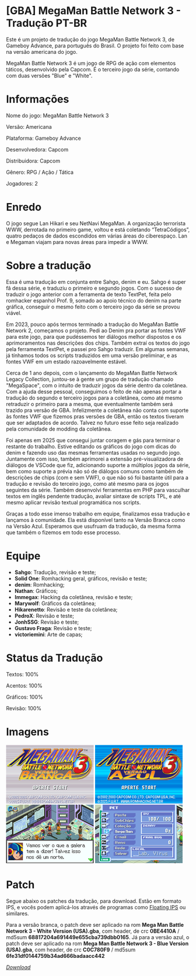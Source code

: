 # [GBA] MegaMan Battle Network 3 - Tradução PT-BR

Este é um projeto de tradução do jogo MegaMan Battle Network 3, de Gameboy Advance, para português do Brasil. O projeto foi feito com base na versão americana do jogo.

MegaMan Battle Network 3 é um jogo de RPG de ação com elementos táticos, desenvolvido pela Capcom. É o terceiro jogo da série, contando com duas versões "Blue" e "White".

# Informações

Nome do jogo: MegaMan Battle Network 3

Versão: Americana

Plataforma: Gameboy Advance

Desenvolvedora: Capcom

Distribuidora: Capcom

Gênero: RPG / Ação / Tática

Jogadores: 2

# Enredo

O jogo segue Lan Hikari e seu NetNavi MegaMan. A organização terrorista WWW, derrotada no primeiro game, voltou e está coletando “TetraCódigos”, quatro pedaços de dados escondidos em várias áreas do ciberespaço. Lan e Megaman viajam para novas áreas para impedir a WWW.

# Sobre a tradução

Essa é uma tradução em conjunta entre Sahgo, denim e eu. Sahgo é super fã dessa série, e traduziu o primeiro e segundo jogos. Com o sucesso de traduzir o jogo anterior com a ferramenta de texto TextPet, feita pelo romhacker espanhol Prof. 9, somado ao apoio técnico do denim na parte gráfica, conseguir o mesmo feito com o terceiro jogo da série se provou viável.

Em 2023, pouco após termos terminado a tradução do MegaMan Battle Network 2, começamos o projeto. Pedi ao Denim pra portar as fontes VWF para este jogo, para que pudéssemos ter diálogos melhor dispostos e os aprimoramentos nas descrições dos chips. Também extraí os textos do jogo pela ferramenta TextPet, e passei pro Sahgo traduzir. Em algumas semanas, já tínhamos todos os scripts traduzidos em uma versão preliminar, e as fontes VWF em um estado razoavelmente estável.

Cerca de 1 ano depois, com o lançamento do MegaMan Battle Network Legacy Collection, juntou-se à gente um grupo de tradução chamado "MegaSpace", com o intuito de traduzir jogos da série dentro da coletânea. Com a ajuda desse pessoal, conseguimos o feito de não apenas portar a tradução do segundo e terceiro jogos para a coletânea, como até mesmo retraduzir o primeiro para a mesma, que eventualmente também será trazido pra versão de GBA. Infelizmente a coletânea não conta com suporte às fontes VWF que fizemos pras versões de GBA, então os textos tiveram que ser adaptados de acordo. Talvez no futuro esse feito seja realizado pela comunidade de modding da coletânea.

Foi apenas em 2025 que consegui juntar coragem e gás para terminar o restante do trabalho. Estive editando os gráficos do jogo com dicas do denim e fazendo uso das mesmas ferramentas usadas no segundo jogo. Juntamente com isso, também aprimorei a extensão pré-visualizadora de diálogos de VSCode que fiz, adicionando suporte a múltiplos jogos da série, bem como suporte a prévia não só de diálogos comuns como também de descrições de chips (com e sem VWF), o que não só foi bastante útil para a tradução e revisão do terceiro jogo, como até mesmo para os jogos seguintes da série. Também desenvolvi ferramentas em PHP para vasculhar textos em inglês pendente tradução, avaliar sintaxe de scripts TPL, e até mesmo aplicar revisão textual programática nos scripts.

Graças a todo esse imenso trabalho em equipe, finalizamos essa tradução e lançamos à comunidade. Ela está disponível tanto na Versão Branca como na Versão Azul. Esperamos que usufruam da tradução, da mesma forma que também o fizemos em todo esse processo.

# Equipe

- **Sahgo**: Tradução, revisão e teste;
- **Solid One**: Romhacking geral, gráficos, revisão e teste;
- **denim**: Romhacking;
- **Nathan**: Gráficos;
- **Immegax**: Hacking da coletânea, revisão e teste;
- **Marywolf**: Gráficos da coletânea;
- **Hikarenetto**: Revisão e teste da coletânea;
- **PedroX**: Revisão e teste;
- **JonhSSG**: Revisão e teste;
- **Gustavo Fraga**: Revisão e teste;
- **victoriemini**: Arte de capas;

# Status da Tradução

Textos: 100%

Acentos: 100%

Gráficos: 100%

Revisão: 100%

# Imagens

![alt text](https://raw.githubusercontent.com/leomontenegro6/mmbn-3-traducao-ptbr/master/Screenshots/GIF/1.gif "Imagem 1") ![alt text](https://raw.githubusercontent.com/leomontenegro6/mmbn-3-traducao-ptbr/master/Screenshots/GIF/2.gif "Imagem 2")
![alt text](https://raw.githubusercontent.com/leomontenegro6/mmbn-3-traducao-ptbr/master/Screenshots/GIF/3.gif "Imagem 3") ![alt text](https://raw.githubusercontent.com/leomontenegro6/mmbn-3-traducao-ptbr/master/Screenshots/GIF/4.gif "Imagem 4")

# Patch

Segue abaixo os patches da tradução, para download. Estão em formato IPS, e vocês podem aplicá-los através de programas como [Floating IPS](https://www.romhacking.net/utilities/1040/) ou similares.

Para a versão branca, o patch deve ser aplicado na rom **Mega Man Battle Network 3 - White Version (USA).gba**, com header, de crc **0BE4410A** / md5sum **68817204a691449e655cba739dbb0165**. Já para a versão azul, o patch deve ser aplicado na rom **Mega Man Battle Network 3 - Blue Version (USA).gba**, com header, de crc **C0C780F9** / md5sum **6fe31df0144759b34ad666badaacc442**

[*Download*](https://github.com/leomontenegro6/mmbn-3-traducao-ptbr/releases)